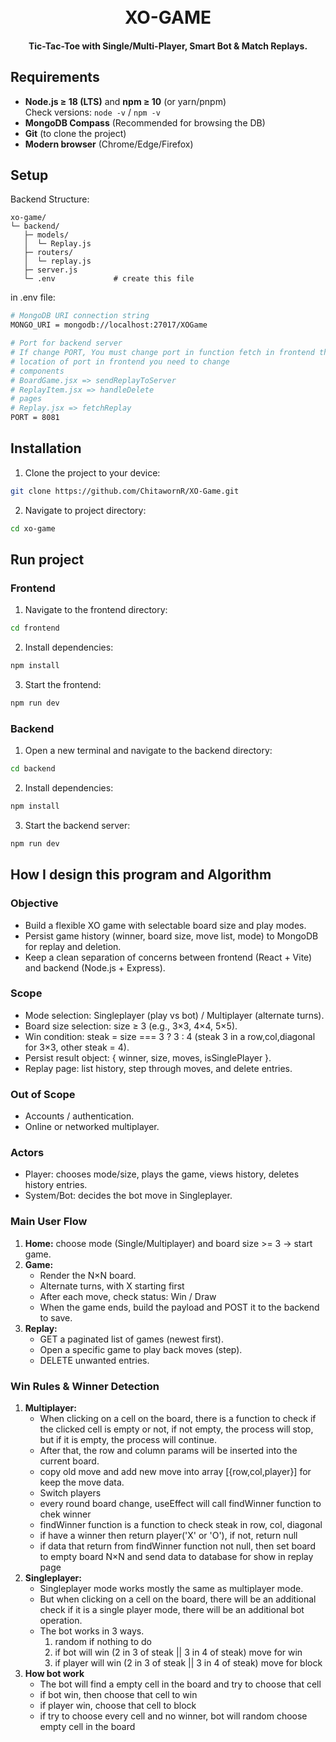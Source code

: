 <h1 align="center">
  <br>
  XO-GAME
  <br>
</h1>

<h4 align="center">Tic-Tac-Toe with Single/Multi-Player, Smart Bot & Match Replays.</h4>

## Requirements

- **Node.js ≥ 18 (LTS)** and **npm ≥ 10** (or yarn/pnpm)  
  Check versions: `node -v` / `npm -v`
- **MongoDB Compass** (Recommended for browsing the DB)
- **Git** (to clone the project)
- **Modern browser** (Chrome/Edge/Firefox)

## Setup
Backend Structure:
```
xo-game/
└─ backend/
   ├─ models/
   │  └─ Replay.js
   ├─ routers/
   │  └─ replay.js
   ├─ server.js
   └─ .env             # create this file

```
in .env file:
```bash
# MongoDB URI connection string
MONGO_URI = mongodb://localhost:27017/XOGame

# Port for backend server
# If change PORT, You must change port in function fetch in frontend the same
# location of port in frontend you need to change
# components
# BoardGame.jsx => sendReplayToServer
# ReplayItem.jsx => handleDelete
# pages
# Replay.jsx => fetchReplay 
PORT = 8081
```

## Installation
1. Clone the project to your device:
```bash
git clone https://github.com/ChitawornR/XO-Game.git
```
2. Navigate to project directory:
```bash
cd xo-game
```
## Run project
  ### Frontend
  1. Navigate to the frontend directory:
  ```bash
  cd frontend
  ```
  2. Install dependencies:
  ```bash
  npm install
  ```
  3. Start the frontend:
  ```bash
  npm run dev
  ```
  ### Backend
  1. Open a new terminal and navigate to the backend directory:
  ```bash
  cd backend
  ```
  2. Install dependencies:
  ```bash
  npm install
  ```
  3. Start the backend server:
  ```bash
  npm run dev
  ```

## How I design this program and Algorithm
  ### Objective
  - Build a flexible XO game with selectable board size and play modes.
  - Persist game history (winner, board size, move list, mode) to MongoDB for replay and deletion.
  - Keep a clean separation of concerns between frontend (React + Vite) and backend (Node.js + Express).
  ### Scope
  - Mode selection: Singleplayer (play vs bot) / Multiplayer (alternate turns).
  - Board size selection: size ≥ 3 (e.g., 3×3, 4×4, 5×5).
  - Win condition: steak = size === 3 ? 3 : 4 (steak 3 in a row,col,diagonal for 3×3, other steak = 4).
  - Persist result object: { winner, size, moves, isSinglePlayer }.
  - Replay page: list history, step through moves, and delete entries.
  ### Out of Scope
  - Accounts / authentication.
  - Online or networked multiplayer.
  ### Actors
  - Player: chooses mode/size, plays the game, views history, deletes history entries.
  - System/Bot: decides the bot move in Singleplayer.
  ### Main User Flow
  1. **Home:** choose mode (Single/Multiplayer) and board size >= 3 → start game.
  2. **Game:**
       - Render the N×N board.
       - Alternate turns, with X starting first
       - After each move, check status: Win / Draw
       - When the game ends, build the payload and POST it to the backend to save.
  3. **Replay:**
       - GET a paginated list of games (newest first).
       - Open a specific game to play back moves (step).
       - DELETE unwanted entries.
  ### Win Rules & Winner Detection
  1. **Multiplayer:**
       - When clicking on a cell on the board, there is a function to check if the clicked cell is empty or not, if not empty, the process will stop, but if it is empty, the process will continue.
       - After that, the row and column params will be inserted into the current board.
       - copy old move and add new move into array [{row,col,player}] for keep the move data.
       - Switch players
       - every round board change, useEffect will call findWinner function to chek winner
       - findWinner function is a function to check steak in row, col, diagonal
       - if have a winner then return player('X' or 'O'), if not, return null
       - if data that return from findWinner function not null, then set board to empty board N×N and send data to database for show in replay page
  2. **Singleplayer:**
       - Singleplayer mode works mostly the same as multiplayer mode.
       - But when clicking on a cell on the board, there will be an additional check if it is a single player mode, there will be an additional bot operation.
       - The bot works in 3 ways.
         1. random if nothing to do
         2. if bot will win (2 in 3 of steak || 3 in 4 of steak) move for win
         3. if player will win (2 in 3 of steak || 3 in 4 of steak) move for block
  3. **How bot work**
       - The bot will find a empty cell in the board and try to choose that cell
       - if bot win, then choose that cell to win
       - if player win, choose that cell to block
       - if try to choose every cell and no winner, bot will random choose empty cell in the board 

